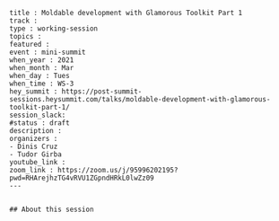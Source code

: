 	title : Moldable development with Glamorous Toolkit Part 1
	track : 
	type : working-session
	topics :
	featured :
	event : mini-summit
	when_year : 2021
	when_month : Mar
	when_day : Tues
	when_time : WS-3
	hey_summit : https://post-summit-sessions.heysummit.com/talks/moldable-development-with-glamorous-toolkit-part-1/
	session_slack:
	#status : draft
	description :
	organizers :
	- Dinis Cruz
	- Tudor Girba
	youtube_link :
	zoom_link : https://zoom.us/j/95996202195?pwd=RHArejhzTG4vRVU1ZGpndHRkL0lwZz09
	---
	

	## About this session
